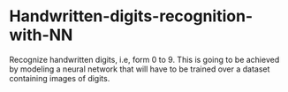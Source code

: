 # Handwritten-digits-recognition-with-NN
Recognize handwritten digits, i.e, form 0 to 9. This is going to be achieved by modeling a neural network that will have to be trained over a dataset containing images of digits.
